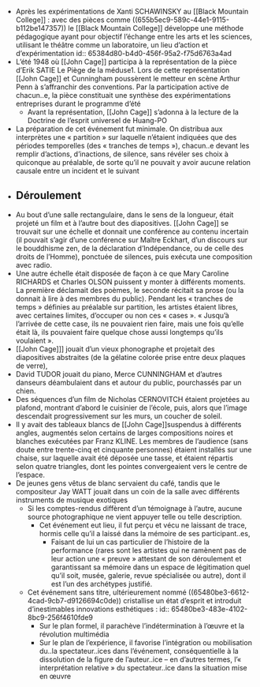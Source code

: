 - Après les expérimentations de Xanti SCHAWINSKY au [[Black Mountain College]] : avec des pièces comme ((655b5ec9-589c-44e1-9115-b112be147357)) le [[Black Mountain College]] développe une méthode pédagogique ayant pour objectif l’échange entre les arts et les sciences, utilisant le théâtre comme un laboratoire, un lieu d’action et d’expérimentation
  id:: 65384d80-b4d0-456f-95a2-f75d6763a4ad
- L’été 1948 où [[John Cage]] participa à la représentation de la pièce d’Erik SATIE Le Piège de la méduse1. Lors de cette représentation [[John Cage]] et Cunningham poussèrent le metteur en scène Arthur Penn à s’affranchir des conventions. Par la participation active de chacun..e, la pièce constituait une synthèse des expérimentations entreprises durant le programme d’été
	- Avant la représentation, [[John Cage]] s’adonna à la lecture de la Doctrine de l’esprit universel de Huang-PO
- La préparation de cet événement fut minimale. On distribua aux interprètes une « partition » sur laquelle n’étaient indiquées que des périodes temporelles (des « tranches de temps »), chacun..e devant les remplir d’actions, d’inactions, de silence, sans révéler ses choix à quiconque au préalable, de sorte qu’il ne pouvait y avoir aucune relation causale entre un incident et le suivant
- ## Déroulement
- Au bout d’une salle rectangulaire, dans le sens de la longueur, était projeté un film et à l’autre bout des diapositives. [[John Cage]] se trouvait sur une échelle et donnait une conférence au contenu incertain (il pouvait s’agir d’une conférence sur Maître Eckhart, d’un discours sur le bouddhisme zen, de la déclaration d’Indépendance, ou de celle des droits de l’Homme), ponctuée de silences, puis exécuta une composition avec radio.
- Une autre échelle était disposée de façon à ce que Mary Caroline RICHARDS et Charles OLSON puissent y monter à différents moments. La première déclamait des poèmes, le seconde récitait sa prose (ou la donnait à lire à des membres du public). Pendant les « tranches de temps » définies au préalable sur partition, les artistes étaient libres, avec certaines limites, d’occuper ou non ces « cases ». « Jusqu’à l’arrivée de cette case, ils ne pouvaient rien faire, mais une fois qu’elle était là, ils pouvaient faire quelque chose aussi longtemps qu’ils voulaient ».
- [[John Cage]]] jouait d’un vieux phonographe et projetait des diapositives abstraites (de la gélatine colorée prise entre deux plaques de verre),
- David TUDOR jouait du piano, Merce CUNNINGHAM et d’autres danseurs déambulaient dans et autour du public, pourchassés par un chien.
- Des séquences d’un film de Nicholas CERNOVITCH étaient projetées au plafond, montrant d’abord le cuisinier de l’école, puis, alors que l’image descendait progressivement sur les murs, un coucher de soleil.
- Il y avait des tableaux blancs de [[John Cage]]suspendus à différents angles, augmentés selon certains de larges compositions noires et blanches exécutées par Franz KLINE. Les membres de l’audience (sans doute entre trente-cinq et cinquante personnes) étaient installés sur une chaise, sur laquelle avait été déposée une tasse, et étaient répartis selon quatre triangles, dont les pointes convergeaient vers le centre de l’espace.
- De jeunes gens vêtus de blanc servaient du café, tandis que le compositeur Jay WATT jouait dans un coin de la salle avec différents instruments de musique exotiques
	- Si les comptes-rendus diffèrent d’un témoignage à l’autre, aucune source photographique ne vient appuyer telle ou telle description.
		- Cet événement eut lieu, il fut perçu et vécu ne laissant de trace, hormis celle qu’il a laissé dans la mémoire de ses participant..es,
			- Faisant de lui un cas particulier de l’histoire de la performance (rares sont les artistes qui ne ramènent pas de leur action une « preuve » attestant de son déroulement et garantissant sa mémoire dans un espace de légitimation quel qu’il soit, musée, galerie, revue spécialisée ou autre), dont il est l’un des archétypes justifié.
	- Cet événement sans titre, ultérieurement nommé ((65480be3-6612-4cad-9cb7-d9126694c0de)) cristallise un état d’esprit et introduit d’inestimables innovations esthétiques :
	  id:: 65480be3-483e-4102-8bc9-256f4610fde9
		- Sur le plan formel, il parachève l’indétermination à l’œuvre et la révolution multimédia
		- Sur le plan de l’expérience, il favorise l’intégration ou mobilisation du..la spectateur..ices dans l’événement, conséquentielle à la dissolution de la figure de l’auteur..ice – en d’autres termes, l’« interprétation relative » du spectateur..ice dans la situation mise en œuvre